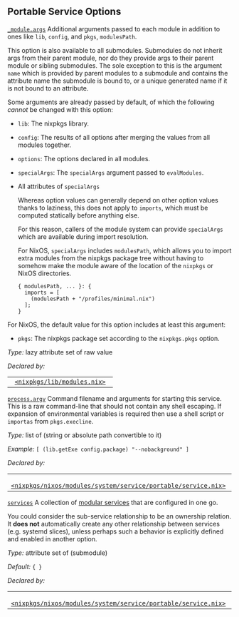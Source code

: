 ## Portable Service Options

[`_module.args`](#service-opt-_module.args)
Additional arguments passed to each module in addition to ones like `lib`, `config`, and `pkgs`, `modulesPath`.

This option is also available to all submodules. Submodules do not inherit args from their parent module, nor do they provide args to their parent module or sibling submodules. The sole exception to this is the argument `name` which is provided by parent modules to a submodule and contains the attribute name the submodule is bound to, or a unique generated name if it is not bound to an attribute.

Some arguments are already passed by default, of which the following _cannot_ be changed with this option:

- `lib`: The nixpkgs library.

- `config`: The results of all options after merging the values from all modules together.

- `options`: The options declared in all modules.

- `specialArgs`: The `specialArgs` argument passed to `evalModules`.

- All attributes of `specialArgs`

  Whereas option values can generally depend on other option values thanks to laziness, this does not apply to `imports`, which must be computed statically before anything else.

  For this reason, callers of the module system can provide `specialArgs` which are available during import resolution.

  For NixOS, `specialArgs` includes `modulesPath`, which allows you to import extra modules from the nixpkgs package tree without having to somehow make the module aware of the location of the `nixpkgs` or NixOS directories.

  ```programlisting
  { modulesPath, ... }: {
    imports = [
      (modulesPath + "/profiles/minimal.nix")
    ];
  }
  ```

For NixOS, the default value for this option includes at least this argument:

- `pkgs`: The nixpkgs package set according to the `nixpkgs.pkgs` option.

_Type:_ lazy attribute set of raw value

_Declared by:_

|                                                                                                          |
| -------------------------------------------------------------------------------------------------------- |
| ` `[`<nixpkgs/lib/modules.nix>`](https://github.com/NixOS/nixpkgs/blob/release-25.11/lib/modules.nix)` ` |

[`process.argv`](#service-opt-process.argv)
Command filename and arguments for starting this service. This is a raw command-line that should not contain any shell escaping. If expansion of environmental variables is required then use a shell script or `importas` from `pkgs.execline`.

_Type:_ list of (string or absolute path convertible to it)

_Example:_ `[ (lib.getExe config.package) "--nobackground" ]`

_Declared by:_

|                                                                                                                                                                              |
| ---------------------------------------------------------------------------------------------------------------------------------------------------------------------------- |
| ` `[`<nixpkgs/nixos/modules/system/service/portable/service.nix>`](https://github.com/NixOS/nixpkgs/blob/release-25.11/nixos/modules/system/service/portable/service.nix)` ` |

[`services`](#service-opt-services)
A collection of [modular services](https://nixos.org/manual/nixos/unstable/#modular-services) that are configured in one go.

You could consider the sub-service relationship to be an ownership relation. It **does not** automatically create any other relationship between services (e.g. systemd slices), unless perhaps such a behavior is explicitly defined and enabled in another option.

_Type:_ attribute set of (submodule)

_Default:_ `{ }`

_Declared by:_

|                                                                                                                                                                              |
| ---------------------------------------------------------------------------------------------------------------------------------------------------------------------------- |
| ` `[`<nixpkgs/nixos/modules/system/service/portable/service.nix>`](https://github.com/NixOS/nixpkgs/blob/release-25.11/nixos/modules/system/service/portable/service.nix)` ` |
